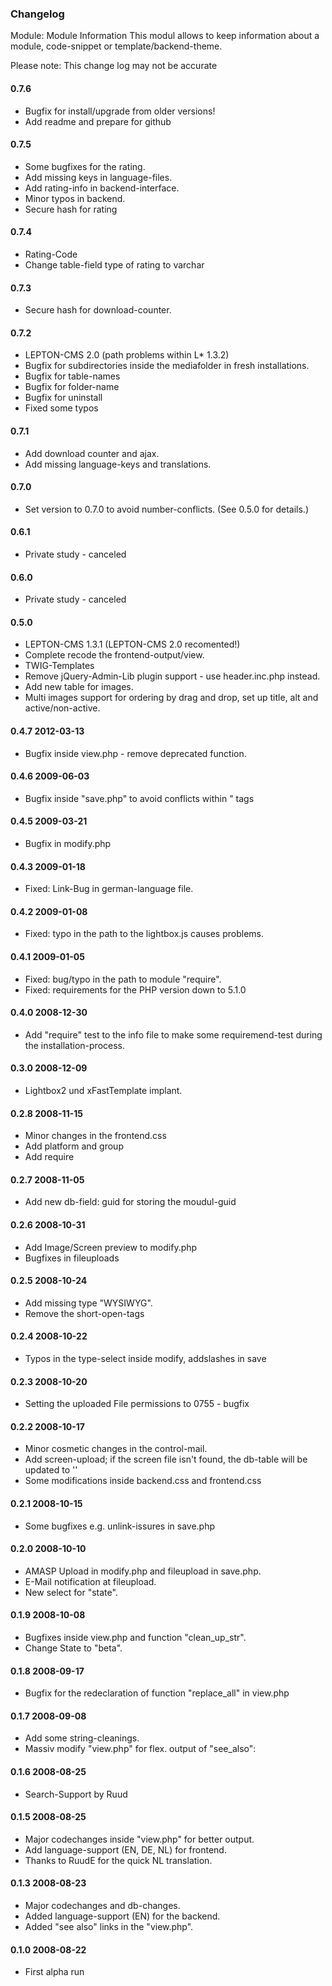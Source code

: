 ### Changelog
Module: Module Information
This modul allows to keep information about a module, code-snippet or template/backend-theme.

Please note: This change log may not be accurate

#### 0.7.6
- Bugfix for install/upgrade from older versions!
- Add readme and prepare for github

#### 0.7.5
- Some bugfixes for the rating.
- Add missing keys in language-files.
- Add rating-info in backend-interface.
- Minor typos in backend.
- Secure hash for rating

#### 0.7.4
- Rating-Code
- Change table-field type of rating to varchar

#### 0.7.3
- Secure hash for download-counter.

#### 0.7.2
- LEPTON-CMS 2.0 (path problems within L* 1.3.2)
- Bugfix for subdirectories inside the mediafolder in fresh installations.
- Bugfix for table-names
- Bugfix for folder-name
- Bugfix for uninstall
- Fixed some typos

#### 0.7.1
- Add download counter and ajax.
- Add missing language-keys and translations.

#### 0.7.0
- Set version to 0.7.0 to avoid number-conflicts. (See 0.5.0 for details.)

#### 0.6.1
- Private study - canceled

#### 0.6.0
- Private study - canceled

#### 0.5.0
- LEPTON-CMS 1.3.1 (LEPTON-CMS 2.0 recomented!)
- Complete recode the frontend-output/view.
- TWIG-Templates
- Remove jQuery-Admin-Lib plugin support - use header.inc.php instead.
- Add new table for images.
- Multi images support for ordering by drag and drop, set up title, alt and active/non-active.

#### 0.4.7	2012-03-13
- Bugfix inside view.php - remove deprecated function.

#### 0.4.6	2009-06-03
- Bugfix inside "save.php" to avoid conflicts within "<?php" and "?> tags

#### 0.4.5	2009-03-21
- Bugfix in modify.php

#### 0.4.3	2009-01-18
- Fixed: Link-Bug in german-language file.

#### 0.4.2	2009-01-08
- Fixed: typo in the path to the lightbox.js causes problems.

#### 0.4.1	2009-01-05
- Fixed: bug/typo in the path to module "require".
- Fixed: requirements for the PHP version down to 5.1.0

#### 0.4.0	2008-12-30
- Add "require" test to the info file to make some requiremend-test during the installation-process.
 
#### 0.3.0	2008-12-09
- Lightbox2 und xFastTemplate implant.
 
#### 0.2.8	2008-11-15
- Minor changes in the frontend.css
- Add platform and group
- Add require

#### 0.2.7	2008-11-05
- Add new db-field: guid for storing the moudul-guid

#### 0.2.6	2008-10-31
- Add Image/Screen preview to modify.php
- Bugfixes in fileuploads

#### 0.2.5	2008-10-24
- Add missing type "WYSIWYG".
- Remove the short-open-tags

#### 0.2.4	2008-10-22
- Typos in the type-select inside modify, addslashes in save

#### 0.2.3	2008-10-20
- Setting the uploaded File permissions to 0755 - bugfix

#### 0.2.2	2008-10-17
- Minor cosmetic changes in the control-mail.
- Add screen-upload; if the screen file isn't found, the db-table will be updated to ''
- Some modifications inside backend.css and frontend.css

#### 0.2.1	2008-10-15
- Some bugfixes e.g. unlink-issures in save.php

#### 0.2.0	2008-10-10
- AMASP Upload in modify.php and fileupload in save.php.
- E-Mail notification at fileupload.
- New select for "state".

#### 0.1.9	2008-10-08
- Bugfixes inside view.php and function "clean_up_str".
- Change State to "beta".

#### 0.1.8	2008-09-17
- Bugfix for the redeclaration of function "replace_all" in view.php

#### 0.1.7	2008-09-08
- Add some string-cleanings.
- Massiv modify "view.php" for flex. output of "see_also":

#### 0.1.6	2008-08-25
- Search-Support by Ruud

#### 0.1.5	2008-08-25
- Major codechanges inside "view.php" for better output.
- Add language-support (EN, DE, NL) for frontend.
- Thanks to RuudE for the quick NL translation.

#### 0.1.3	2008-08-23
- Major codechanges and db-changes.
- Added language-support (EN) for the backend.
- Added "see also" links in the "view.php".

#### 0.1.0	2008-08-22
- First alpha run
